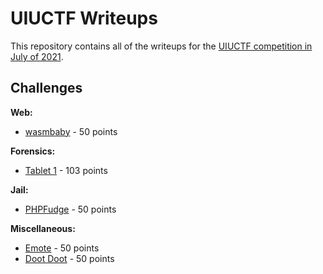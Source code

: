 # UIUCTF Writeups
This repository contains all of the writeups for the [UIUCTF competition in July of 2021](https://ctftime.org/event/1372). 

## Challenges
**Web:**
* [wasmbaby](https://github.com/BYU-CTF-group/writeups-uiuctf/tree/main/wasmbaby) - 50 points

**Forensics:**
* [Tablet 1](https://github.com/BYU-CTF-group/writeups-uiuctf/tree/main/tablet1) - 103 points

**Jail:**
* [PHPFudge](https://github.com/BYU-CTF-group/writeups-uiuctf/tree/main/phpfudge) - 50 points

**Miscellaneous:**
* [Emote](https://github.com/BYU-CTF-group/writeups-uiuctf/tree/main/emote) - 50 points
* [Doot Doot](https://github.com/BYU-CTF-group/writeups-uiuctf/tree/main/dootdoot) - 50 points